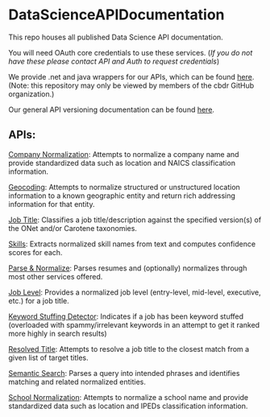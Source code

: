 DataScienceAPIDocumentation
===========================

This repo houses all published Data Science API documentation.

You will need OAuth core credentials to use these services. (*If you do not have these please contact API and Auth to request credentials*)

We provide .net and java wrappers for our APIs, which can be found [here](https://github.com/cbdr/DataScienceServices). (Note: this repository may only be viewed by members of the cbdr GitHub organization.)

Our general API versioning documentation can be found [here](Versioning.md).

APIs:
----
[Company Normalization](CompanyNormalization.md): Attempts to normalize a company name and provide standardized data such as location and NAICS classification information.

[Geocoding](Geocoding.md): Attempts to normalize structured or unstructured location information to a known geographic entity and return rich addressing information for that entity.

[Job Title](JobTitle.md): Classifies a job title/description against the specified version(s) of the ONet and/or Carotene taxonomies.

[Skills](Skills.md): Extracts normalized skill names from text and computes confidence scores for each.

[Parse & Normalize](ParseAndNormalize.md): Parses resumes and (optionally) normalizes through most other services offered.

[Job Level](JobLevel.md): Provides a normalized job level (entry-level, mid-level, executive, etc.) for a job title.

[Keyword Stuffing Detector](KeywordStuffingDetector.md): Indicates if a job has been keyword stuffed (overloaded with spammy/irrelevant keywords in an attempt to get it ranked more highly in search results)

[Resolved Title](ResolvedTitle.md): Attempts to resolve a job title to the closest match from a given list of target titles.

[Semantic Search](SemanticSearch.md): Parses a query into intended phrases and identifies matching and related normalized entities.

[School Normalization](SchoolNormalization.md): Attempts to normalize a school name and provide standardized data such as location and IPEDs classification information.
